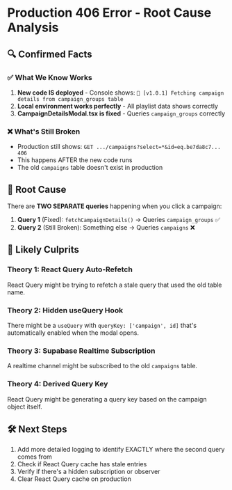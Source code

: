 # Production 406 Error - Root Cause Analysis

## 🔍 **Confirmed Facts**

### ✅ **What We Know Works**
1. **New code IS deployed** - Console shows: `🔄 [v1.0.1] Fetching campaign details from campaign_groups table`
2. **Local environment works perfectly** - All playlist data shows correctly
3. **CampaignDetailsModal.tsx is fixed** - Queries `campaign_groups` correctly

### ❌ **What's Still Broken**
- Production still shows: `GET .../campaigns?select=*&id=eq.be7da8c7... 406`
- This happens AFTER the new code runs
- The old `campaigns` table doesn't exist in production

## 🎯 **Root Cause**

There are **TWO SEPARATE queries** happening when you click a campaign:

1. **Query 1** (Fixed): `fetchCampaignDetails()` → Queries `campaign_groups` ✅
2. **Query 2** (Still Broken): Something else → Queries `campaigns` ❌

## 🔎 **Likely Culprits**

### Theory 1: React Query Auto-Refetch
React Query might be trying to refetch a stale query that used the old table name.

### Theory 2: Hidden useQuery Hook
There might be a `useQuery` with `queryKey: ['campaign', id]` that's automatically enabled when the modal opens.

### Theory 3: Supabase Realtime Subscription
A realtime channel might be subscribed to the old `campaigns` table.

### Theory 4: Derived Query Key
React Query might be generating a query key based on the campaign object itself.

## 🛠️ **Next Steps**

1. Add more detailed logging to identify EXACTLY where the second query comes from
2. Check if React Query cache has stale entries
3. Verify if there's a hidden subscription or observer
4. Clear React Query cache on production

